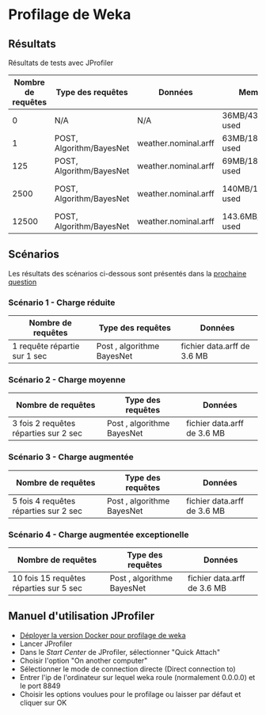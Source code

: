 # Profilage de Weka

## Résultats

Résultats de tests avec JProfiler

Nombre de requêtes | Type des requêtes | Données | Memory | Threads | CPU
--- | --- | --- | --- | --- | ---
0 | N/A | N/A | 36MB/43MB used | 3/30 in I/O | 1-2%
1 | POST, Algorithm/BayesNet | weather.nominal.arff | 63MB/181MB used | 3/30 in I/O | 3.46%
125 | POST, Algorithm/BayesNet | weather.nominal.arff | 69MB/181MB used | 3/30 in I/O | 6.43%
2500 | POST, Algorithm/BayesNet | weather.nominal.arff | 140MB/181MB used | 6/53 in I/O, 1 blocked | 47.26%
12500 | POST, Algorithm/BayesNet | weather.nominal.arff | 143.6MB/181MB used | 3/30 in I/O | 94.47%

## Scénarios

Les résultats des scénarios ci-dessous sont présentés dans la [prochaine question](./Q4.md)

### Scénario 1 - Charge réduite
Nombre de requêtes | Type des requêtes | Données
--- | --- | ---
1 requête répartie sur 1 sec | Post , algorithme BayesNet | fichier data.arff de 3.6 MB

### Scénario 2 - Charge moyenne
Nombre de requêtes | Type des requêtes | Données
--- | --- | ---
3 fois 2 requêtes réparties sur 2 sec | Post , algorithme BayesNet | fichier data.arff de 3.6 MB

### Scénario 3 - Charge augmentée
Nombre de requêtes | Type des requêtes | Données
--- | --- | ---
5 fois 4 requêtes réparties sur 2 sec | Post , algorithme BayesNet | fichier data.arff de 3.6 MB

### Scénario 4 - Charge augmentée exceptionelle
Nombre de requêtes | Type des requêtes | Données
--- | --- | ---
10 fois 15 requêtes réparties sur 5 sec | Post , algorithme BayesNet | fichier data.arff de 3.6 MB

## Manuel d'utilisation JProfiler

- [Déployer la version Docker pour profilage de weka](.\Q2.md)
- Lancer JProfiler
- Dans le _Start Center_ de JProfiler, sélectionner "Quick Attach"
- Choisir l'option "On another computer"
- Sélectionner le mode de connection directe (Direct connection to)
- Entrer l'ip de l'ordinateur sur lequel weka roule (normalement 0.0.0.0) et le port 8849
- Choisir les options voulues pour le profilage ou laisser par défaut et cliquer sur OK
